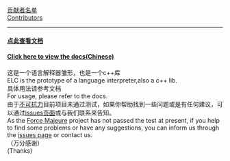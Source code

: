 [贡献者名单](./CONTRIBUTORS.md)  
[Contributors](./CONTRIBUTORS.md)  

____________

#### [点此查看文档](https://steve02081504.github.io/ELC/zh)   
#### [Click here to view the docs(Chinese)](https://steve02081504.github.io/ELC/zh)  
这是一个语言解释器雏形，也是一个c++库  
ELC is the prototype of a language interpreter,also a c++ lib.  
具体用法请参考文档  
For usage, please refer to the docs.  
由于[不可抗力](https://steve02081504.github.io/2019/02/20/how-many-bugs-elc-have/)目前项目未通过测试，如果你帮助找到一些问题或是有任何建议，可以通过[issues页面](https://github.com/steve02081504/ELC/issues)或与我们联系来告知。  
As the [Force Majeure](https://steve02081504.github.io/2019/02/20/how-many-bugs-elc-have/) project has not passed the test at present, if you help to find some problems or have any suggestions, you can inform us through the [issues page](https://github.com/steve02081504/ELC/issues) or contact us.  
（万分感谢）  
(Thanks)  
